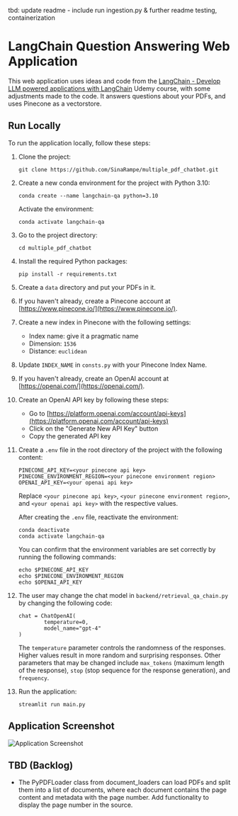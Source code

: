 tbd: update readme - include run ingestion.py & further readme testing, containerization
# LangChain Question Answering Web Application

This web application uses ideas and code from the [LangChain - Develop LLM powered applications with LangChain](https://www.udemy.com/course/langchain/) Udemy course, with some adjustments made to the code. It answers questions about your PDFs, and uses Pinecone as a vectorstore.

## Run Locally

To run the application locally, follow these steps:

1. Clone the project:

   ```
   git clone https://github.com/SinaRampe/multiple_pdf_chatbot.git
   ```

2. Create a new conda environment for the project with Python 3.10:

   ```
   conda create --name langchain-qa python=3.10
   ```

   Activate the environment:

   ```
   conda activate langchain-qa
   ```

3. Go to the project directory:

   ```
   cd multiple_pdf_chatbot
   ```

4. Install the required Python packages:

   ```
   pip install -r requirements.txt
   ```

5. Create a `data` directory and put your PDFs in it.

6. If you haven't already, create a Pinecone account at [https://www.pinecone.io/](https://www.pinecone.io/).

7. Create a new index in Pinecone with the following settings:

   - Index name: give it a pragmatic name
   - Dimension: `1536`
   - Distance: `euclidean`

8. Update `INDEX_NAME` in `consts.py` with your Pinecone Index Name.

9. If you haven't already, create an OpenAI account at [https://openai.com/](https://openai.com/).

10. Create an OpenAI API key by following these steps:

    - Go to [https://platform.openai.com/account/api-keys](https://platform.openai.com/account/api-keys)
    - Click on the "Generate New API Key" button
    - Copy the generated API key

11. Create a `.env` file in the root directory of the project with the following content:

    ```
    PINECONE_API_KEY=<your pinecone api key>
    PINECONE_ENVIRONMENT_REGION=<your pinecone environment region>
    OPENAI_API_KEY=<your openai api key>
    ```

    Replace `<your pinecone api key>`, `<your pinecone environment region>`, and `<your openai api key>` with the respective values.

    After creating the `.env` file, reactivate the environment:

    ```
    conda deactivate
    conda activate langchain-qa
    ```

    You can confirm that the environment variables are set correctly by running the following commands:

    ```
    echo $PINECONE_API_KEY
    echo $PINECONE_ENVIRONMENT_REGION
    echo $OPENAI_API_KEY
    ```

12. The user may change the chat model in `backend/retrieval_qa_chain.py` by changing the following code:

    ```
    chat = ChatOpenAI(
            temperature=0,
            model_name="gpt-4"
    )
    ```

    The `temperature` parameter controls the randomness of the responses. Higher values result in more random and surprising responses. Other parameters that may be changed include `max_tokens` (maximum length of the response), `stop` (stop sequence for the response generation), and `frequency`.

13. Run the application:

    ```
    streamlit run main.py
    ```

## Application Screenshot

![Application Screenshot](https://github.com/SinaRampe/multiple_pdf_chatbot/blob/main/pics/app.png)

## TBD (Backlog)

- The PyPDFLoader class from document_loaders can load PDFs and split them into a list of documents, where each document contains the page content and metadata with the page number. Add functionality to display the page number in the source.
